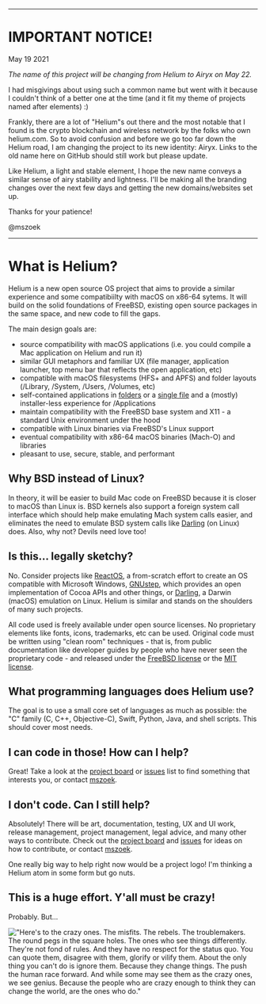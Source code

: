 *****
# IMPORTANT NOTICE!
May 19 2021

*The name of this project will be changing from Helium to Airyx on May 22.*

I had misgivings about using such a common name but went with it because I couldn't think of a better one at the time (and it fit my theme of projects named after elements) :)

Frankly, there are a lot of "Helium"s out there and the most notable that I found is the crypto blockchain and wireless network by the folks who own helium.com. So to avoid confusion and before we go too far down the Helium road, I am changing the project to its new identity: Airyx. Links to the old name here on GitHub should still work but please update.

Like Helium, a light and stable element, I hope the new name conveys a similar sense of airy stability and lightness. I'll be making all the branding changes over the next few days and getting the new domains/websites set up.

Thanks for your patience!

@mszoek
*****

# What is Helium?

Helium is a new open source OS project that aims to provide a similar experience and some compatibiilty with macOS on x86-64 sytems. It will build on the solid foundations of FreeBSD, existing open source packages in the same space, and new code to fill the gaps.

The main design goals are:
- source compatibility with macOS applications (i.e. you could compile a Mac application on Helium and run it)
- similar GUI metaphors and familiar UX (file manager, application launcher, top menu bar that reflects the open application, etc)
- compatible with macOS filesystems (HFS+ and APFS) and folder layouts (/Library, /System, /Users, /Volumes, etc)
- self-contained applications in [folders](https://github.com/AppImage/AppImageKit/wiki/AppDir) or a [single file](https://github.com/AppImage) and a (mostly) installer-less experience for /Applications
- maintain compatibility with the FreeBSD base system and X11 - a standard Unix environment under the hood
- compatible with Linux binaries via FreeBSD's Linux support
- eventual compatibility with x86-64 macOS binaries (Mach-O) and libraries
- pleasant to use, secure, stable, and performant


## Why BSD instead of Linux?

In theory, it will be easier to build Mac code on FreeBSD because it is closer to macOS than Linux is. BSD kernels also support a foreign system call interface which should help make emulating Mach system calls easier, and eliminates the need to emulate BSD system calls like [Darling](https://docs.darlinghq.org/internals/basics/system-call-emulation.html) (on Linux) does. Also, why not? Devils need love too!

## Is this... legally sketchy?

No. Consider projects like [ReactOS](https://reactos.org/faq/), a from-scratch effort to create an OS compatible with Microsoft Windows, [GNUstep](http://www,gnustep.org), which provides an open implementation of Cocoa APIs and other things, or [Darling](https://darlinghq.org), a Darwin (macOS) emulation on Linux. Helium is similar and stands on the shoulders of many such projects.

All code used is freely available under open source licenses. No proprietary elements like fonts, icons, trademarks, etc can be used. Original code must be written using "clean room" techniques - that is, from public documentation like developer guides by people who have never seen the proprietary code - and released under the [FreeBSD license](https://opensource.org/licenses/BSD-2-Clause) or the [MIT license](https://opensource.org/licenses/MIT).

## What programming languages does Helium use?

The goal is to use a small core set of languages as much as possible: the "C" family (C, C++, Objective-C), Swift, Python, Java, and shell scripts. This should cover most needs.

## I can code in those! How can I help?

Great! Take a look at the [project board](https://github.com/mszoek/helium/projects/1) or [issues](https://github.com/mszoek/helium/issues) list to find something that interests you, or contact [mszoek](https://github.com/mszoek).

## I don't code. Can I still help?

Absolutely! There will be art, documentation, testing, UX and UI work, release management, project management, legal advice, and many other ways to contribute. Check out the [project board](https://github.com/mszoek/helium/projects/1) and [issues](https://github.com/mszoek/helium/issues) for ideas on how to contribute, or contact [mszoek](https://github.com/mszoek).

One really big way to help right now would be a project logo! I'm thinking a Helium atom in some form but go nuts.

## This is a huge effort. Y'all must be crazy!

Probably. But...

!["Here's to the crazy ones. The misfits. The rebels. The troublemakers. The round pegs in the square holes. The ones who see things differently. They're not fond of rules. And they have no respect for the status quo. You can quote them, disagree with them, glorify or vilify them. About the only thing you can't do is ignore them. Because they change things. The push the human race forward. And while some may see them as the crazy ones, we see genius. Because the people who are crazy enough to think they can change the world, are the ones who do."](https://i.etsystatic.com/9865576/r/il/3afeb0/1019438891/il_794xN.1019438891_m9og.jpg)
